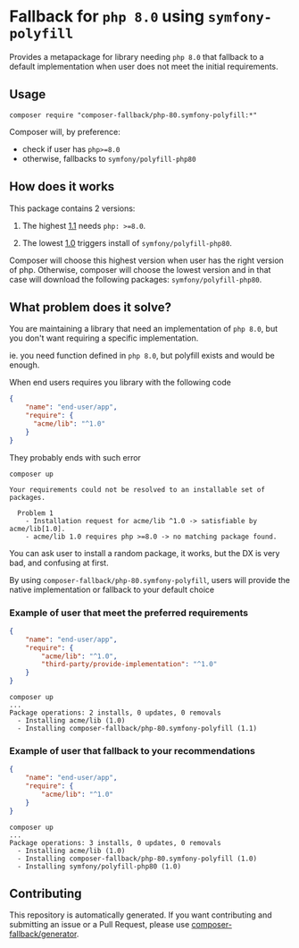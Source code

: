# Fallback for `php 8.0` using `symfony-polyfill`

Provides a metapackage for library needing `php 8.0` 
that fallback to a default implementation when user does not meet
the initial requirements.

## Usage

```shell
composer require "composer-fallback/php-80.symfony-polyfill:*"
```

Composer will, by preference:
- check if user has `php>=8.0`
- otherwise, fallbacks to `symfony/polyfill-php80`

## How does it works

This package contains 2 versions:

1. The highest [1.1](https://github.com/composer-fallback/php-80.symfony-polyfill/blob/1.1/composer.json) needs `php: >=8.0`.

1. The lowest [1.0](https://github.com/composer-fallback/php-80.symfony-polyfill/blob/1.0/composer.json) triggers install of `symfony/polyfill-php80`.

Composer will choose this highest version when user has the right version of php.
Otherwise, composer will choose the lowest version and in that case will 
download the following packages: `symfony/polyfill-php80`.

## What problem does it solve?

You are maintaining a library that need an implementation of `php 8.0`,
but you don't want requiring a specific implementation. 

ie. you need function defined in `php 8.0`, but polyfill exists and would be enough.

When end users requires you library with the following code 
```json
{
    "name": "end-user/app",
    "require": {
      "acme/lib": "^1.0"
    }
}
```

They probably ends with such error

```shell
composer up

Your requirements could not be resolved to an installable set of packages.

  Problem 1
    - Installation request for acme/lib ^1.0 -> satisfiable by acme/lib[1.0].
    - acme/lib 1.0 requires php >=8.0 -> no matching package found.
```

You can ask user to install a random package, it works, but the DX is very bad,
and confusing at first.

By using `composer-fallback/php-80.symfony-polyfill`, 
users will provide the native implementation 
or fallback to your default choice

### Example of user that meet the preferred requirements

```json
{
    "name": "end-user/app",
    "require": {
        "acme/lib": "^1.0",
        "third-party/provide-implementation": "^1.0"
    }
}
```
```shell
composer up
...
Package operations: 2 installs, 0 updates, 0 removals
  - Installing acme/lib (1.0)
  - Installing composer-fallback/php-80.symfony-polyfill (1.1)
```

### Example of user that fallback to your recommendations

```json
{
    "name": "end-user/app",
    "require": {
        "acme/lib": "^1.0"
    }
}
```
```shell
composer up
...
Package operations: 3 installs, 0 updates, 0 removals
  - Installing acme/lib (1.0)
  - Installing composer-fallback/php-80.symfony-polyfill (1.0)
  - Installing symfony/polyfill-php80 (1.0)
```

## Contributing

This repository is automatically generated. If you want contributing and 
submitting an issue or a Pull Request, please use 
[composer-fallback/generator](https://github.com/composer-fallback/generator).
